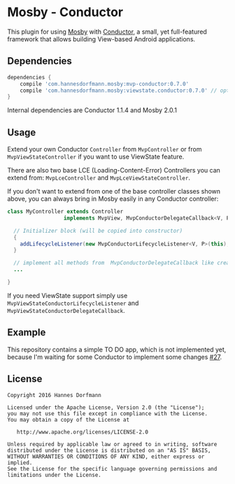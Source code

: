 # Mosby - Conductor
This plugin for using [Mosby](https://github.com/sockeqwe/mosby) with [Conductor](https://github.com/bluelinelabs/Conductor), a small, yet full-featured framework that allows building View-based Android applications.


## Dependencies
```groovy
dependencies {
    compile 'com.hannesdorfmann.mosby:mvp-conductor:0.7.0'
    compile 'com.hannesdorfmann.mosby:viewstate.conductor:0.7.0' // optional viewstate feature
}
```

Internal dependencies are Conductor 1.1.4 and Mosby 2.0.1

## Usage
Extend your own Conductor `Controller` from `MvpController` or from `MvpViewStateController` if you want to use ViewState feature.

There are also two base LCE (Loading-Content-Error) Controllers you can extend from: `MvpLceController` and `MvpLceViewStateController`.

If you don't want to extend from one of the base controller classes shown above, you can always bring in Mosby easily in any Conductor controller:

```java
class MyController extends Controller
                  implements MvpView, MvpConductorDelegateCallback<V, P> {

  // Initializer block (will be copied into constructor)
  {
    addLifecycleListener(new MvpConductorLifecycleListener<V, P>(this);
  }

  // implement all methods from  MvpConductorDelegateCallback like createPresenter() etc.
  ...

}
```

If you need ViewState support simply use `MvpViewStateConductorLifecycleListener` and `MvpViewStateConductorDelegateCallback`.


## Example
This repository contains a simple TO DO app, which is not implemented yet, because I'm waiting for some Conductor to implement some changes [#27](https://github.com/bluelinelabs/Conductor/issues/27).

## License

```
Copyright 2016 Hannes Dorfmann

Licensed under the Apache License, Version 2.0 (the "License");
you may not use this file except in compliance with the License.
You may obtain a copy of the License at

   http://www.apache.org/licenses/LICENSE-2.0

Unless required by applicable law or agreed to in writing, software
distributed under the License is distributed on an "AS IS" BASIS,
WITHOUT WARRANTIES OR CONDITIONS OF ANY KIND, either express or implied.
See the License for the specific language governing permissions and
limitations under the License.
```